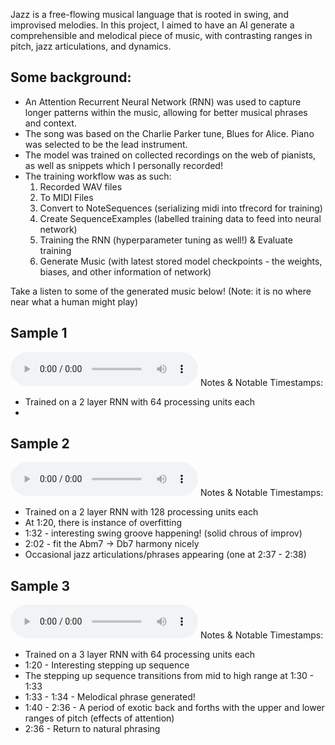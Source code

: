 Jazz is a free-flowing musical language that is rooted in swing, and improvised melodies. In this project, I aimed to have an AI generate a comprehensible and melodical piece of music, with contrasting ranges in pitch, jazz articulations, and dynamics.

## Some background:
- An Attention Recurrent Neural Network (RNN) was used to capture longer patterns within the music, allowing for better musical phrases and context. 
- The song was based on the Charlie Parker tune, Blues for Alice. Piano was selected to be the lead instrument.
- The model was trained on collected recordings on the web of pianists, as well as snippets which I personally recorded!
- The training workflow was as such:
  1) Recorded WAV files
  2) To MIDI Files
  3) Convert to NoteSequences (serializing midi into tfrecord for training)
  4) Create SequenceExamples (labelled training data to feed into neural network)
  5) Training the RNN (hyperparameter tuning as well!) & Evaluate training
  6) Generate Music (with latest stored model checkpoints - the weights, biases, and other information of network)

Take a listen to some of the generated music below! (Note: it is no where near what a human might play)

## Sample 1 
<audio src="Blues_for_Alice_ML_v1.mp3" controls></audio>
Notes & Notable Timestamps: 
- Trained on a 2 layer RNN with 64 processing units each
- 

## Sample 2 
<audio src="Blues_for_Alice_ML_v2_swing.mp3" controls></audio>
Notes & Notable Timestamps: 
- Trained on a 2 layer RNN with 128 processing units each
- At 1:20, there is instance of overfitting
- 1:32 - interesting swing groove happening! (solid chrous of improv)
- 2:02 - fit the Abm7 -> Db7 harmony nicely
- Occasional jazz articulations/phrases appearing (one at 2:37 - 2:38)

## Sample 3 
<audio src="Blues_for_Alice_ML_v3_color.mp3" controls></audio>
Notes & Notable Timestamps: 
- Trained on a 3 layer RNN with 64 processing units each
- 1:20 - Interesting stepping up sequence
- The stepping up sequence transitions from mid to high range at 1:30 - 1:33
- 1:33 - 1:34 - Melodical phrase generated!
- 1:40 - 2:36 - A period of exotic back and forths with the upper and lower ranges of pitch (effects of attention)
- 2:36 - Return to natural phrasing

